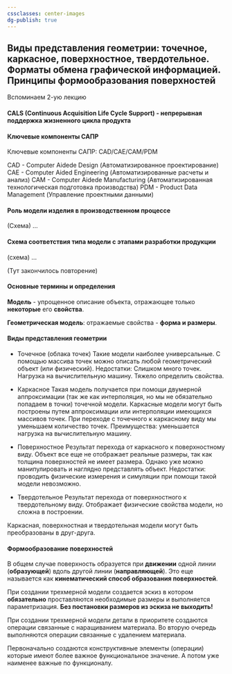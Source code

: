 ```yaml
---
cssclasses: center-images
dg-publish: true
---
```

## Виды представления геометрии: точечное, каркасное, поверхностное, твердотельное. Форматы обмена графической информацией. Принципы формообразования поверхностей


Вспоминаем 2-ую лекцию

#### CALS (Continuous Acquisition Life Cycle Support) - непрерывная поддержка жизненного цикла продукта




#### Ключевые компоненты САПР
Ключевые компоненты САПР: CAD/CAE/CAM/PDM

CAD - Computer Aidede Design (Автоматизированное проектирование)
CAE - Computer Aided Engineering (Автоматизированные расчеты и анализ)
CAM - Computer Aidede Manufacturing (Автоматизированная технологическая подготовка производства)
PDM - Product Data Management (Управление проектными данными)

#### Роль модели изделия в производственном процессе
(Схема)
...

#### Схема соответствия типа модели с этапами разработки продукции
(схема)
...

(Тут закончилось повторение)
#### Основные термины и определения

**Модель** - упрощенное описание объекта, отражающее только **некоторые** его **свойства**.

**Геометрическая модель**: отражаемые свойства - **форма и размеры**.

#### Виды представления геометрии
- Точечное (облака точек)
	Такие модели наиболее универсальные. С помощью массива точек можно описать любой геометрический объект (или физический). 
	Недостатки: Слишком много точек. Нагрузка на вычислительную машину. Тяжело определить свойства.

- Каркасное
	Такая модель получается при помощи двумерной аппроксимации (так же как интерполяция, но мы не обязательно попадаем в точки) точечной модели.
	Каркасные модели могут быть построены путем аппроксимации или интерполяции имеющихся массивов точек.
	При переходе с точечного к каркасному виду мы уменьшаем количество точек.
	Преимущества: уменьшается нагрузка на вычислительную машину.

- Поверхностное
	Результат перехода от каркасного к поверхностному виду. Объект все еще не отображает реальные размеры, так как толщина поверхностей не имеет размера. Однако уже можно манипулировать и наглядно представлять объект.
	Недостатки: проводить физические измерения и симуляции при помощи такой модели невозможно.

- Твердотельное
	Результат перехода от поверхностного к твердотельному виду. Отображает физические свойства модели, но сложна в построении.

Каркасная, поверхностная и твердотельная модели могут быть преобразованы в друг-друга.

#### Формообразование поверхностей

В общем случае поверхность образуется при **движении** одной линии (**образующей**) вдоль другой линии (**направляющей**).
Это еще называется как **кинематический способ образования поверхностей**.

При создании трехмерной модели создается эскиз в котором **обязательно** проставляются необходимые размеры и выполняется параметризация. **Без постановки размеров из эскиза не выходить!**

При создании трехмерной модели детали в приоритете создаются операции связанные с наращиванием материала. Во вторую очередь выполняются операции связанные с удалением материала.

Первоначально создаются конструктивные элементы (операции) которые имеют более важное функциональное значение. А потом уже наименее важные по функционалу.
